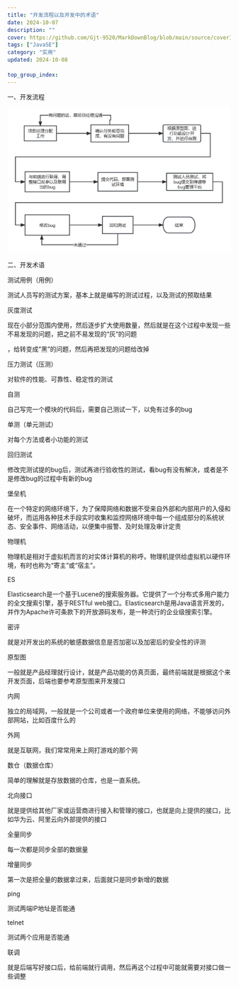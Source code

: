 ```yaml
---
title: "开发流程以及开发中的术语"
date: 2024-10-07
description: ""
cover: https://github.com/Gjt-9520/MarkDownBlog/blob/main/source/coverImages/Aimage-135/Aimage18.jpg?raw=true
tags: ["JavaSE"]
category: "实用"
updated: 2024-10-08

top_group_index:
---
```


一、开发流程

![开发流程](../images/开发流程11.png)

二、开发术语

测试用例（用例）

   测试人员写的测试方案，基本上就是编写的测试过程，以及测试的预取结果

灰度测试

现在小部分范围内使用，然后逐步扩大使用数量，然后就是在这个过程中发现一些不易发现的问题，把之前不易发现的“灰“的问题

，给转变成”黑”的问题，然后再把发现的问题给改掉

压力测试（压测）

对软件的性能、可靠性、稳定性的测试

自测

自己写完一个模块的代码后，需要自己测试一下，以免有过多的bug

单测（单元测试）

对每个方法或者小功能的测试

回归测试

修改完测试提的bug后，测试再进行验收性的测试，看bug有没有解决，或者是不是修改bug的过程中有新的bug


堡垒机

在一个特定的网络环境下，为了保障网络和数据不受来自外部和内部用户的入侵和破坏，而运用各种技术手段实时收集和监控网络环境中每一个组成部分的系统状态、安全事件、网络活动，以便集中报警、及时处理及审计定责

物理机

物理机是相对于虚拟机而言的对实体计算机的称呼。物理机提供给虚拟机以硬件环境，有时也称为“寄主”或“宿主”。

ES

Elasticsearch是一个基于Lucene的搜索服务器。它提供了一个分布式多用户能力的全文搜索引擎，基于RESTful  web接口。Elasticsearch是用Java语言开发的，并作为Apache许可条款下的开放源码发布，是一种流行的企业级搜索引擎。

密评

就是对开发出的系统的敏感数据信息是否加密以及加密后的安全性的评测

原型图

一般就是产品经理就行设计，就是产品功能的仿真页面，最终前端就是根据这个来开发页面，后端也要参考原型图来开发接口

内网

独立的局域网，一般就是一个公司或者一个政府单位来使用的网络，不能够访问外部网站，比如百度什么的

外网

就是互联网，我们常常用来上网打游戏的那个网

数仓（数据仓库）

简单的理解就是存放数据的仓库，也是一直系统。

北向接口

就是提供给其他厂家或运营商进行接入和管理的接口，也就是向上提供的接口，比如华为云、阿里云向外部提供的接口

全量同步

每一次都是同步全部的数据量

增量同步

第一次是把全量的数据拿过来，后面就只是同步新增的数据

ping

测试两端IP地址是否能通

telnet

测试两个应用是否能通

联调

就是后端写好接口后，给前端就行调用，然后再这个过程中可能就需要对接口做一些调整